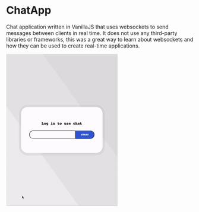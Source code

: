 # ChatApp
Chat application written in VanillaJS that uses websockets to send messages between clients in real time. It does not use any third-party libraries or frameworks, this was a great way to learn about websockets and how they can be used to create real-time applications.

<img src="/chat-app-vid.gif" width="300">
